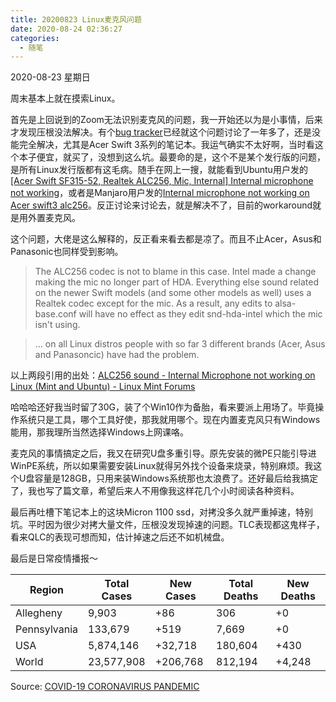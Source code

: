 ```yaml
---
title: 20200823 Linux麦克风问题
date: 2020-08-24 02:36:27
categories:
  - 随笔
---
```

2020-08-23 星期日

周末基本上就在摸索Linux。

首先是上回说到的Zoom无法识别麦克风的问题，我一开始还以为是小事情，后来才发现压根没法解决。有个[bug tracker](https://bugzilla.kernel.org/show_bug.cgi?id=201251#c158)已经就这个问题讨论了一年多了，还是没能完全解决，尤其是Acer Swift 3系列的笔记本。我运气确实不太好啊，当时看这个本子便宜，就买了，没想到这么坑。最要命的是，这个不是某个发行版的问题，是所有Linux发行版都有这毛病。随手在网上一搜，就能看到Ubuntu用户发的[[Acer Swift SF315-52, Realtek ALC256, Mic, Internal] Internal microphone not working](https://bugs.launchpad.net/ubuntu/+source/alsa-driver/+bug/1793410)，或者是Manjaro用户发的[Internal microphone not working on Acer swift3 alc256](https://archived.forum.manjaro.org/t/internal-microphone-not-working-on-acer-swift3-alc256/137484/28)。反正讨论来讨论去，就是解决不了，目前的workaround就是用外置麦克风。

这个问题，大佬是这么解释的，反正看来看去都是凉了。而且不止Acer，Asus和Panasonic也同样受到影响。

> The ALC256 codec is not to blame in this case. Intel made a change making the mic no longer part of HDA. Everything else sound related on the newer Swift models (and some other models as well) uses a Realtek codec except for the mic. As a result, any edits to alsa-base.conf will have no effect as they edit snd-hda-intel which the mic isn't using.

> ... on all Linux distros people with so far 3 different brands (Acer, Asus and Panasoncic) have had the problem.

以上两段引用的出处：[ALC256 sound - Internal Microphone not working on Linux (Mint and Ubuntu) - Linux Mint Forums](https://forums.linuxmint.com/viewtopic.php?f=49&t=279424)

哈哈哈还好我当时留了30G，装了个Win10作为备胎，看来要派上用场了。毕竟操作系统只是工具，哪个工具好使，那我就用哪个。现在内置麦克风只有Windows能用，那我理所当然选择Windows上网课咯。

麦克风的事情搞定之后，我又在研究U盘多重引导。原先安装的微PE只能引导进WinPE系统，所以如果需要安装Linux就得另外找个设备来烧录，特别麻烦。我这个U盘容量是128GB，只用来装Windows系统那也太浪费了。还好最后给我搞定了，我也写了篇文章，希望后来人不用像我这样花几个小时阅读各种资料。

最后再吐槽下笔记本上的这块Micron 1100 ssd，对拷没多久就严重掉速，特别坑。平时因为很少对拷大量文件，压根没发现掉速的问题。TLC表现都这鬼样子，看来QLC的表现可想而知，估计掉速之后还不如机械盘。

最后是日常疫情播报～

| Region       | Total Cases | New Cases | Total Deaths | New Deaths |
|--------------|-------------|-----------|--------------|------------|
| Allegheny    | 9,903       | +86       | 306          | +0         |
| Pennsylvania | 133,679     | +519	     | 7,669        | +0         |
| USA          | 5,874,146   | +32,718	 | 180,604      | +430       |
| World        | 23,577,908  | +206,768  | 812,194	    | +4,248     |

Source: [COVID-19 CORONAVIRUS PANDEMIC](https://www.worldometers.info/coronavirus/)